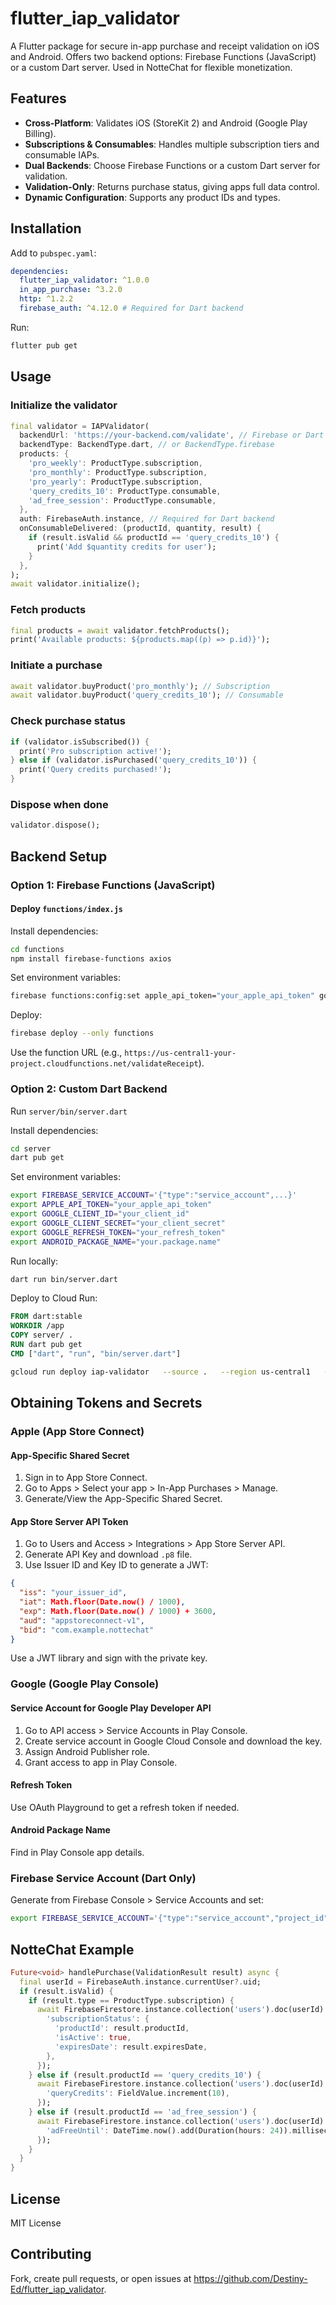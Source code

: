 # flutter_iap_validator

A Flutter package for secure in-app purchase and receipt validation on iOS and Android. Offers two backend options: Firebase Functions (JavaScript) or a custom Dart server. Used in NotteChat for flexible monetization.

## Features

- **Cross-Platform**: Validates iOS (StoreKit 2) and Android (Google Play Billing).
- **Subscriptions & Consumables**: Handles multiple subscription tiers and consumable IAPs.
- **Dual Backends**: Choose Firebase Functions or a custom Dart server for validation.
- **Validation-Only**: Returns purchase status, giving apps full data control.
- **Dynamic Configuration**: Supports any product IDs and types.

## Installation

Add to `pubspec.yaml`:

```yaml
dependencies:
  flutter_iap_validator: ^1.0.0
  in_app_purchase: ^3.2.0
  http: ^1.2.2
  firebase_auth: ^4.12.0 # Required for Dart backend
```

Run:

```bash
flutter pub get
```

## Usage

### Initialize the validator

```dart
final validator = IAPValidator(
  backendUrl: 'https://your-backend.com/validate', // Firebase or Dart server URL
  backendType: BackendType.dart, // or BackendType.firebase
  products: {
    'pro_weekly': ProductType.subscription,
    'pro_monthly': ProductType.subscription,
    'pro_yearly': ProductType.subscription,
    'query_credits_10': ProductType.consumable,
    'ad_free_session': ProductType.consumable,
  },
  auth: FirebaseAuth.instance, // Required for Dart backend
  onConsumableDelivered: (productId, quantity, result) {
    if (result.isValid && productId == 'query_credits_10') {
      print('Add $quantity credits for user');
    }
  },
);
await validator.initialize();
```

### Fetch products

```dart
final products = await validator.fetchProducts();
print('Available products: ${products.map((p) => p.id)}');
```

### Initiate a purchase

```dart
await validator.buyProduct('pro_monthly'); // Subscription
await validator.buyProduct('query_credits_10'); // Consumable
```

### Check purchase status

```dart
if (validator.isSubscribed()) {
  print('Pro subscription active!');
} else if (validator.isPurchased('query_credits_10')) {
  print('Query credits purchased!');
}
```

### Dispose when done

```dart
validator.dispose();
```

## Backend Setup

### Option 1: Firebase Functions (JavaScript)

#### Deploy `functions/index.js`

Install dependencies:

```bash
cd functions
npm install firebase-functions axios
```

Set environment variables:

```bash
firebase functions:config:set apple_api_token="your_apple_api_token" google_client_id="your_client_id" google_client_secret="your_client_secret" google_refresh_token="your_refresh_token" android_package_name="your.package.name"
```

Deploy:

```bash
firebase deploy --only functions
```

Use the function URL (e.g., `https://us-central1-your-project.cloudfunctions.net/validateReceipt`).

### Option 2: Custom Dart Backend

Run `server/bin/server.dart`

Install dependencies:

```bash
cd server
dart pub get
```

Set environment variables:

```bash
export FIREBASE_SERVICE_ACCOUNT='{"type":"service_account",...}'
export APPLE_API_TOKEN="your_apple_api_token"
export GOOGLE_CLIENT_ID="your_client_id"
export GOOGLE_CLIENT_SECRET="your_client_secret"
export GOOGLE_REFRESH_TOKEN="your_refresh_token"
export ANDROID_PACKAGE_NAME="your.package.name"
```

Run locally:

```bash
dart run bin/server.dart
```

Deploy to Cloud Run:

```dockerfile
FROM dart:stable
WORKDIR /app
COPY server/ .
RUN dart pub get
CMD ["dart", "run", "bin/server.dart"]
```

```bash
gcloud run deploy iap-validator   --source .   --region us-central1   --allow-unauthenticated   --set-env-vars "FIREBASE_SERVICE_ACCOUNT=$FIREBASE_SERVICE_ACCOUNT,APPLE_API_TOKEN=$APPLE_API_TOKEN,..."
```

## Obtaining Tokens and Secrets

### Apple (App Store Connect)

#### App-Specific Shared Secret

1. Sign in to App Store Connect.
2. Go to Apps > Select your app > In-App Purchases > Manage.
3. Generate/View the App-Specific Shared Secret.

#### App Store Server API Token

1. Go to Users and Access > Integrations > App Store Server API.
2. Generate API Key and download `.p8` file.
3. Use Issuer ID and Key ID to generate a JWT:

```json
{
  "iss": "your_issuer_id",
  "iat": Math.floor(Date.now() / 1000),
  "exp": Math.floor(Date.now() / 1000) + 3600,
  "aud": "appstoreconnect-v1",
  "bid": "com.example.nottechat"
}
```

Use a JWT library and sign with the private key.

### Google (Google Play Console)

#### Service Account for Google Play Developer API

1. Go to API access > Service Accounts in Play Console.
2. Create service account in Google Cloud Console and download the key.
3. Assign Android Publisher role.
4. Grant access to app in Play Console.

#### Refresh Token

Use OAuth Playground to get a refresh token if needed.

#### Android Package Name

Find in Play Console app details.

### Firebase Service Account (Dart Only)

Generate from Firebase Console > Service Accounts and set:

```bash
export FIREBASE_SERVICE_ACCOUNT='{"type":"service_account","project_id":"your-project",...}'
```

## NotteChat Example

```dart
Future<void> handlePurchase(ValidationResult result) async {
  final userId = FirebaseAuth.instance.currentUser?.uid;
  if (result.isValid) {
    if (result.type == ProductType.subscription) {
      await FirebaseFirestore.instance.collection('users').doc(userId).update({
        'subscriptionStatus': {
          'productId': result.productId,
          'isActive': true,
          'expiresDate': result.expiresDate,
        },
      });
    } else if (result.productId == 'query_credits_10') {
      await FirebaseFirestore.instance.collection('users').doc(userId).update({
        'queryCredits': FieldValue.increment(10),
      });
    } else if (result.productId == 'ad_free_session') {
      await FirebaseFirestore.instance.collection('users').doc(userId).update({
        'adFreeUntil': DateTime.now().add(Duration(hours: 24)).millisecondsSinceEpoch,
      });
    }
  }
}
```

## License

MIT License

## Contributing

Fork, create pull requests, or open issues at https://github.com/Destiny-Ed/flutter_iap_validator.
